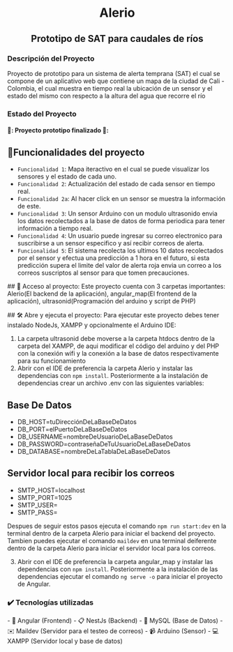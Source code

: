 <h1 align="center"> Alerio </h1>
<h2 align="center"> Prototipo de SAT para caudales de ríos </h2>

<h3>Descripción del Proyecto</h3>
<p>Proyecto de prototipo para un sistema de alerta temprana (SAT) el cual se compone de un aplicativo web que contiene un mapa de la ciudad de Cali - Colombia, el cual muestra en tiempo real la ubicación de un sensor y el estado del mismo con respecto a la altura del agua que recorre el río</p>

<h3>Estado del Proyecto</h3>
<h4>
🌊: Proyecto prototipo finalizado 🌊:
</h4>

## :hammer:Funcionalidades del proyecto
- `Funcionalidad 1`: Mapa iteractivo en el cual se puede visualizar los sensores y el estado de cada uno.
- `Funcionalidad 2`: Actualización del estado de cada sensor en tiempo real.
- `Funcionalidad 2a`: Al hacer click en un sensor se muestra la información de este.
- `Funcionalidad 3`: Un sensor Arduino con un modulo ultrasonido envia los datos recolectados a la base de datos de forma periodica para tener información a tiempo real.
- `Funcionalidad 4`: Un usuario puede ingresar su correo electronico para suscribirse a un sensor especifico y así recibir correos de alerta.
- `Funcionalidad 5`: El sistema recolecta los ultimos 10 datos recolectados por el sensor y efectua una predicción a 1 hora en el futuro, si esta predicción supera el limite del valor de alerta roja envia un correo a los correos suscriptos al sensor para que tomen precauciones.

\## 📁 Acceso al proyecto:
Este proyecto cuenta con 3 carpetas importantes: Alerio(El backend de la aplicación), angular_map(El frontend de la aplicación), ultrasonid(Programación del arduino y script de PHP)

\## 🛠️ Abre y ejecuta el proyecto:
Para ejecutar este proyecto debes tener instalado NodeJs, XAMPP y opcionalmente el Arduino IDE:

1. La carpeta ultrasonid debe moverse a la carpeta htdocs dentro de la carpeta del XAMPP, de aqui modificar el código del arduino y del PHP con la conexión wifi y la conexión a la base de datos respectivamente para su funcionamiento
2. Abrir con el IDE de preferencia la carpeta Alerio y instalar las dependencias con `npm install`. Posteriormente a la instalación de dependencias crear un archivo .env con las siguientes variables:

## Base De Datos

- DB_HOST=tuDirecciónDeLaBaseDeDatos
- DB_PORT=elPuertoDeLaBaseDeDatos
- DB_USERNAME=nombreDeUsuarioDeLaBaseDeDatos
- DB_PASSWORD=contraseñaDeTuUsuarioDeLaBaseDeDatos
- DB_DATABASE=nombreDeLaTablaDeLaBaseDeDatos

## Servidor local para recibir los correos

- SMTP_HOST=localhost
- SMTP_PORT=1025
- SMTP_USER=
- SMTP_PASS=

Despues de seguir estos pasos ejecuta el comando `npm run start:dev` en la terminal dentro de la carpeta Alerio para iniciar el backend del proyecto.
Tambien puedes ejecutar el comando `maildev` en una terminal deiferente dentro de la carpeta Alerio para iniciar el servidor local para los correos.

3. Abrir con el IDE de preferencia la carpeta angular_map y instalar las dependencias con `npm install`. Posteriormente a la instalación de las dependencias ejecutar el comando `ng serve -o` para iniciar el proyecto de Angular.

<h3>✔️ Tecnologías utilizadas</h3>
- 🎴 Angular (Frontend)
- 📋 NestJs (Backend)
- 📂 MySQL (Base de Datos)
- ✉️ Maildev (Servidor para el testeo de correos)
- 📹 Arduino (Sensor)
- 💻 XAMPP (Servidor local y base de datos)

